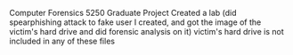 Computer Forensics 5250 Graduate Project
Created a lab (did spearphishing attack to fake user I created, and got the image of the victim's hard drive and did forensic analysis on it)
victim's hard drive is not included in any of these files
